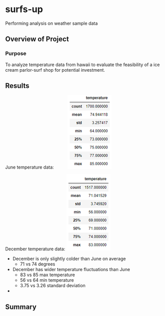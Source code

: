 # surfs-up
Performing analysis on weather sample data

## Overview of Project

### Purpose
To analyze temperature data from hawaii to evaluate the feasibility of a ice cream parlor-surf shop for potential investment. 

## Results
June temperature data: &nbsp; &nbsp; &nbsp; &nbsp; &nbsp; ![june_temp_stats.png](images/june_temp_stats.png)

December temperature data: ![dec_temp_stats.png](images/dec_temp_stats.png)

- December is only slightly colder than June on average 
    - 71 vs 74 degrees
- December has wider temperature fluctuations than June 
    - 83 vs 85 max temperature
    - 56 vs 64 min temperature
    - 3.75 vs 3.26 standard deviation
- 

## Summary

